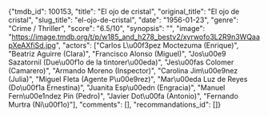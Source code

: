 {"tmdb_id": 100153, "title": "El ojo de cristal", "original_title": "El ojo de cristal", "slug_title": "el-ojo-de-cristal", "date": "1956-01-23", "genre": "Crime / Thriller", "score": "6.5/10", "synopsis": "", "image": "https://image.tmdb.org/t/p/w185_and_h278_bestv2/xyrwofo3L2R9n3WQaapXeAXfiSd.jpg", "actors": ["Carlos L\u00f3pez Moctezuma (Enrique)", "Beatriz Aguirre (Clara)", "Francisco Alonso (Miguel)", "Jos\u00e9 Sazatornil (Due\u00f1o de la tintorer\u00eda)", "Jes\u00fas Colomer (Camarero)", "Armando Moreno (Inspector)", "Carolina Jim\u00e9nez (Julia)", "Miguel Fleta (Agente P\u00e9rez)", "Mar\u00eda Luz de Reyes (Do\u00f1a Ernestina)", "Juanita Esp\u00edn (Engracia)", "Manuel Fern\u00e1ndez Pin (Pedro)", "Javier Dot\u00fa (Antonio)", "Fernando Murtra (Ni\u00f1o)"], "comments": [], "recommandations_id": []}